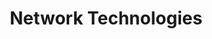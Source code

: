 ---
layout: page
title: Network Technologies
description: Exploring protocols and security for future communication systems, contributing to the evolution of reliable IoT and wireless networks.
background: '/img/5g-networks.jpg'
---